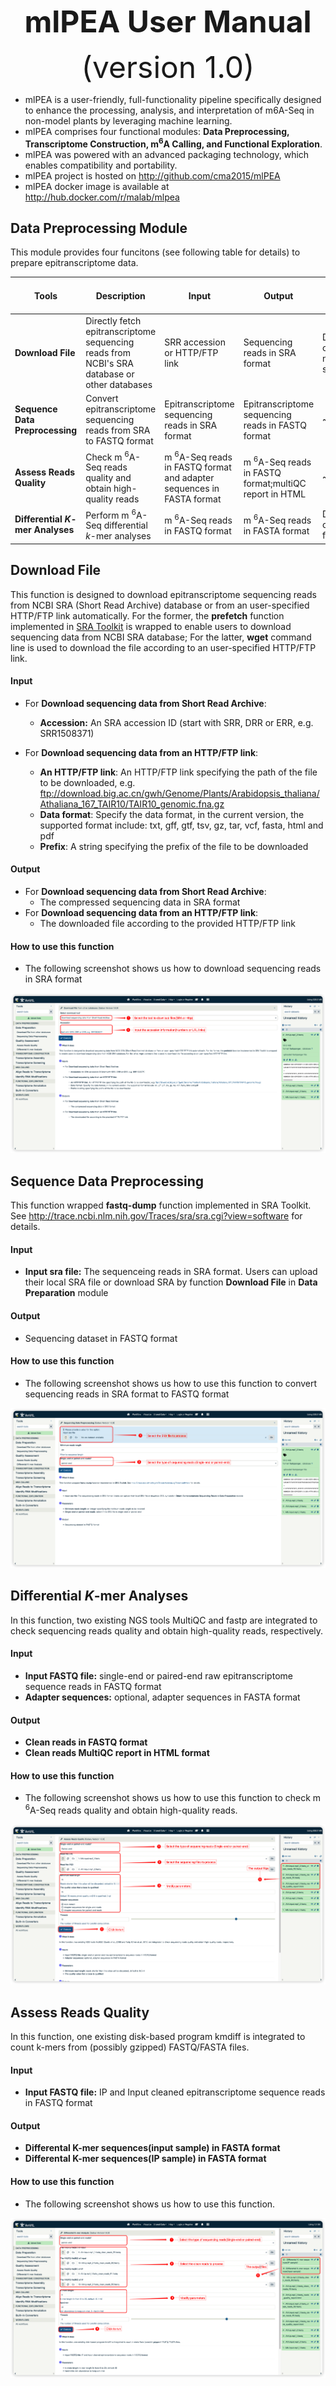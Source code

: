 <div align='center' >
<p><font size='70'><strong>mlPEA User Manual</strong></font></p>
<font size='100'>(version 1.0)</font>
</div>

- mlPEA is a user-friendly, full-functionality pipeline specifically designed to enhance the processing, analysis, and interpretation of m6A-Seq in non-model plants by leveraging machine learning.
- mlPEA comprises four functional modules: **Data Preprocessing, Transcriptome Construction, m<sup>6</sup>A Calling, and Functional Exploration**.
- mlPEA was powered with an advanced  packaging technology, which enables compatibility and portability.
- mlPEA project is hosted on http://github.com/cma2015/mlPEA
- mlPEA docker image is available at http://hub.docker.com/r/malab/mlpea

## Data Preprocessing Module

This module provides four funcitons (see following table for details) to prepare epitranscriptome data.

| **Tools**                         | **Description**                                              | **Input**                                                    | **Output**                                                   | **Time (test data)**         | **Reference**                                                |
| --------------------------------- | ------------------------------------------------------------ | ------------------------------------------------------------ | ------------------------------------------------------------ | ---------------------------- | ------------------------------------------------------------ |
| **Download File**                 | Directly fetch epitranscriptome sequencing reads from NCBI's SRA database or other databases | SRR accession or HTTP/FTP link                               | Sequencing reads in SRA format                               | Depends on the network speed | <a href="https://github.com/ncbi/sra-tools" target="_blank">SRA Toolkit</a> |
| **Sequence Data Preprocessing**   | Convert epitranscriptome sequencing reads from SRA to FASTQ format | Epitranscriptome sequencing reads in SRA format              | Epitranscriptome sequencing reads in FASTQ format            | ~2 mins                      | <a href="https://github.com/ncbi/sra-tools" target="_blank">SRA Toolkit</a> |
| **Assess Reads Quality**          | Check m <sup>6</sup>A-Seq reads quality and obtain high-quality reads | m <sup>6</sup>A-Seq reads in FASTQ format and adapter sequences in FASTA format | m <sup>6</sup>A-Seq reads in FASTQ format;multiQC report in HTML | ~2 mins                      | <a href="https://github.com/OpenGene/fastp" target="_blank">fastp</a>;<a href="http://multiqc.info" target="_blank">MultiQC</a> |
| **Differential *K*-mer Analyses** | Perform m <sup>6</sup>A-Seq differential *k*-mer analyses    | m <sup>6</sup>A-Seq reads in FASTQ format                    | m <sup>6</sup>A-Seq reads in FASTA format                    | Depends on the file size     | <a href="https://github.com/tlemane/kmdiff" target="_blank">kmdiff</a> |

## Download File

This function is designed to download epitranscriptome sequencing reads from NCBI SRA (Short Read Archive) database or from an user-specified HTTP/FTP link automatically. For the former, the **prefetch** function implemented in <a href="https://github.com/ncbi/sra-tools" target="_blank">SRA Toolkit</a> is wrapped to enable users to download sequencing data from NCBI SRA database; For the latter, **wget** command line is used to download the file according to an user-specified HTTP/FTP link.

#### Input

- For **Download sequencing data from Short Read Archive**:

	- **Accession:** An SRA accession ID (start with SRR, DRR or ERR, e.g. SRR1508371)

- For **Download sequencing data from an HTTP/FTP link**:
	- **An HTTP/FTP link**: An HTTP/FTP link specifying the path of the file to be downloaded, e.g. ftp://download.big.ac.cn/gwh/Genome/Plants/Arabidopsis_thaliana/Athaliana_167_TAIR10/TAIR10_genomic.fna.gz
  - **Data format**: Specify the data format, in the current version, the supported format include: txt, gff, gtf, tsv, gz, tar, vcf, fasta, html and pdf
  - **Prefix**: A string specifying the prefix of the file to be downloaded
  

#### Output
- For **Download sequencing data from Short Read Archive**:
	- The compressed sequencing data in SRA format
- For **Download sequencing data from an HTTP/FTP link**:
	- The downloaded file according to the provided HTTP/FTP link

#### How to use this function

- The following screenshot shows us how to download sequencing reads in SRA format

![1-2](../img/2.1.download.png)

## Sequence Data Preprocessing

This function wrapped **fastq-dump** function implemented in SRA Toolkit. See http://trace.ncbi.nlm.nih.gov/Traces/sra/sra.cgi?view=software for details.

#### Input

- **Input sra file:** The sequenceing reads in SRA format. Users can upload their local SRA file or download SRA by function **Download File** in **Data Preparation** module

#### Output

- Sequencing dataset in FASTQ format

#### How to use this function

- The following screenshot shows us how to use this function to convert sequencing reads in SRA format to FASTQ format


![1-3](../img/2.2.preprocessing.png)

## **Differential *K*-mer Analyses**

In this function, two existing NGS tools MultiQC and fastp are integrated to check sequencing reads quality and obtain high-quality reads, respectively.

#### Input

- **Input FASTQ file:** single-end or paired-end raw epitranscriptome sequence reads in FASTQ format
- **Adapter sequences:** optional, adapter sequences in FASTA format

#### Output

- **Clean reads in FASTQ format**
- **Clean reads MultiQC report in HTML format**

#### How to use this function

- The following screenshot shows us how to use this function to check m <sup>6</sup>A-Seq reads quality and obtain high-quality reads.

![2.3.fastp.png](../img/2.3.fastp.png)

## **Assess Reads Quality**

In this function, one existing disk-based program kmdiff is integrated to count k-mers from (possibly gzipped) FASTQ/FASTA files.

#### Input

- **Input FASTQ file:** IP and Input cleaned epitranscriptome sequence reads in FASTQ format

#### Output

- **Differental K-mer sequences(input sample) in FASTA format**
- **Differental K-mer sequences(IP sample) in FASTA format**

#### How to use this function

- The following screenshot shows us how to use this function.

![2.4.kmer.png](../img/2.4.kmer.png)
